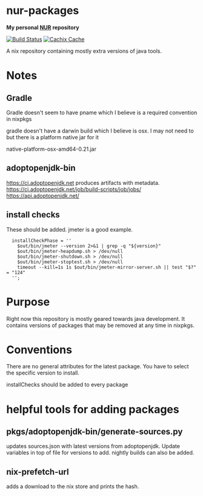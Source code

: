 # nur-packages

**My personal [NUR](https://github.com/nix-community/NUR) repository**

[![Build Status](https://travis-ci.org/moaxcp/nur.svg?branch=master)](https://travis-ci.org/moaxcp/nur)
[![Cachix Cache](https://img.shields.io/badge/cachix-moaxcp-blue.svg)](https://moaxcp.cachix.org)

A nix repository containing mostly extra versions of java tools.

# Notes

## Gradle

Gradle doesn't seem to have pname which I believe is a required convention in nixpkgs

gradle doesn't have a darwin build which I believe is osx. I may not need to but there is a platform native jar for it

native-platform-osx-amd64-0.21.jar

## adoptopenjdk-bin

https://ci.adoptopenjdk.net produces artifacts with metadata.
https://ci.adoptopenjdk.net/job/build-scripts/job/jobs/
https://api.adoptopenjdk.net/

## install checks

These should be added. jmeter is a good example.

```
  installCheckPhase = ''
    $out/bin/jmeter --version 2>&1 | grep -q "${version}"
    $out/bin/jmeter-heapdump.sh > /dev/null
    $out/bin/jmeter-shutdown.sh > /dev/null
    $out/bin/jmeter-stoptest.sh > /dev/null
    timeout --kill=1s 1s $out/bin/jmeter-mirror-server.sh || test "$?" = "124"
  '';
```

# Purpose

Right now this repository is mostly geared towards java development. It contains versions of packages that may be 
removed at any time in nixpkgs.

# Conventions

There are no general attributes for the latest package. You have to select the specific version to install.

installChecks should be added to every package

# helpful tools for adding packages

## pkgs/adoptopenjdk-bin/generate-sources.py

updates sources.json with latest versions from adoptopenjdk. Update variables in top of file for versions to add. 
nightly builds can also be added.

## nix-prefetch-url

adds a download to the nix store and prints the hash.